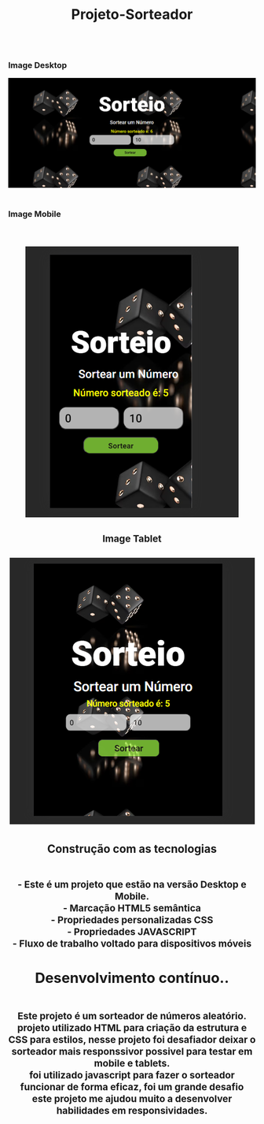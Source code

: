 

 <h1 align="center"> Projeto-Sorteador</h1>
 <br>
 <br>
 <h3>Image Desktop</h3>
 <img src="https://github.com/williadorosario/Projeto-Sorteador/blob/main/assets/image/foto.desktop%20.png?raw=true"/>
 <br>
 <br>
 <h3>Image Mobile</h3>
 <br>
 <h3 align="center">
 <img src="https://github.com/williadorosario/Projeto-Sorteador/blob/main/assets/image/foto.mobile.png?raw=true" /> <h/3>
  <br>
  <h3>Image Tablet</h3>
   <h3>
 <img  src="https://github.com/williadorosario/Projeto-Sorteador/blob/main/assets/image/foto.tablet.png?raw=true" /> <h
 <br>
 <br>
 <h3>Construção com as tecnologias </h3>
 <br>
  - Este é um  projeto que estão na versão Desktop e Mobile.
  <br>
 - Marcação <b>HTML5</b> semântica
  <br>
 - Propriedades personalizadas <b>CSS</b>
 <br>
 - Propriedades <b>JAVASCRIPT</b>
 <br>
-  Fluxo de trabalho voltado para dispositivos móveis
<br>
<h2>Desenvolvimento contínuo..</h2>
<br>
Este projeto é um sorteador de números aleatório.
<br>
projeto utilizado <b>HTML</b> para criação da estrutura e <b>CSS</b> para estilos, nesse projeto foi desafiador deixar o sorteador mais responssivor possivel para testar em mobile e tablets.
<br>
foi utilizado javascript para fazer o sorteador funcionar de forma eficaz, foi um grande desafio

<br>
este projeto me ajudou muito a desenvolver habilidades em responsividades.
